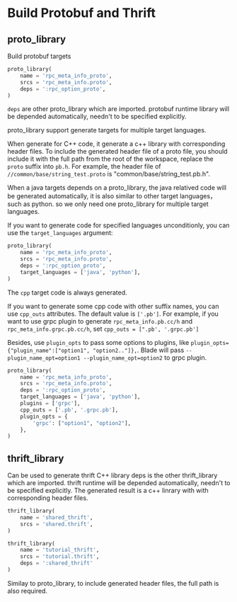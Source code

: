 # Build Protobuf and Thrift #

## proto_library ##

Build protobuf targets

```python
proto_library(
    name = 'rpc_meta_info_proto',
    srcs = 'rpc_meta_info.proto',
    deps = ':rpc_option_proto',
)
```

`deps` are other proto_library which are imported.
protobuf runtime library will be depended automatically, needn't to be specified explicitly.

proto_library support generate targets for multiple target languages.

When generate for C++ code, it generate a c++ library with corresponding header files.
To include the generated header file of a proto file, you should include it with the full path from
the root of the workspace, replace the `proto` suffix into `pb.h`.
For example, the header file of `//common/base/string_test.proto` is "common/base/string_test.pb.h".

When a java targets depends on a proto_library, the java relatived code will be generated automatically,
it is also similar to other target languages，such as python. so we only need one proto_library for
multiple target languages.

If you want to generate code for specified languages unconditionly, you can use the `target_languages` argument:

```python
proto_library(
    name = 'rpc_meta_info_proto',
    srcs = 'rpc_meta_info.proto',
    deps = ':rpc_option_proto',
    target_languages = ['java', 'python'],
)
```

The `cpp` target code is always generated.

If you want to generate some cpp code with other suffix names, you can use `cpp_outs` attributes.
The default value is `['.pb']`. For example, if you want to use grpc plugin to generate `rpc_meta_info.pb.cc/h` and `rpc_meta_info.grpc.pb.cc/h`, set `cpp_outs = [".pb', '.grpc.pb']`

Besides, use `plugin_opts` to pass some options to plugins, like `plugin_opts={"plugin_name":["option1", "option2.."]},`.
Blade will pass `--plugin_name_opt=option1 --plugin_name_opt=option2` to grpc plugin.

```python
proto_library(
    name = 'rpc_meta_info_proto',
    srcs = 'rpc_meta_info.proto',
    deps = ':rpc_option_proto',
    target_languages = ['java', 'python'],
    plugins = ['grpc'],
    cpp_outs = ['.pb', '.grpc.pb'],
    plugin_opts = {
        'grpc': ["option1", "option2"],
    },
)
```

## thrift_library ##

Can be used to generate thrift C++ library
deps is the other thrift_library which are imported.
thrift runtime will be depended automatically, needn't to be specified explicitly.
The generated result is a c++ linrary with with corresponding header files.

```python
thrift_library(
    name = 'shared_thrift',
    srcs = 'shared.thrift',
)

thrift_library(
    name = 'tutorial_thrift',
    srcs = 'tutorial.thrift',
    deps = ':shared_thrift'
)
```

Similay to proto_library, to include generated header files, the full path is also required.
